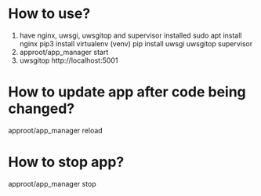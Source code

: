 # How to use?
1. have nginx, uwsgi, uwsgitop and supervisor installed
sudo apt install nginx
pip3 install virtualenv
(venv) pip install uwsgi uwsgitop supervisor
2. approot/app_manager start
3. uwsgitop http://localhost:5001

# How to update app after code being changed?
approot/app_manager reload

# How to stop app?
approot/app_manager stop
